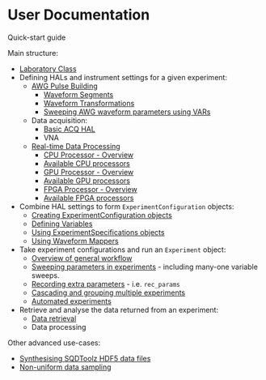 # User Documentation

Quick-start guide

Main structure:
- [Laboratory Class](Laboratory.md)
- Defining HALs and instrument settings for a given experiment:
    - [AWG Pulse Building](AWG_Pulse_Building.md)
        - [Waveform Segments](AWG_WFS.md)
        - [Waveform Transformations](AWG_WFMTs.md)
        - [Sweeping AWG waveform parameters using VARs](AWG_VARs.md)
    - Data acquisition:
        - [Basic ACQ HAL](ACQ.md)
        - VNA
    - [Real-time Data Processing](Proc_Overview.md)
        - [CPU Processor - Overview](Proc_CPU_Overview.md)
        - [Available CPU processors](Proc_CPU_list.md)
        - [GPU Processor - Overview](Proc_GPU_Overview.md)
        - [Available GPU processors](Proc_GPU_list.md)
        - [FPGA Processor - Overview](Proc_FPGA_Overview.md)
        - [Available FPGA processors](Proc_FPGA_list.md)
- Combine HAL settings to form `ExperimentConfiguration` objects:
    - [Creating ExperimentConfiguration objects](Exp_Config_Basic.md)
    - [Defining Variables](Var_Defns.md)
    - [Using ExperimentSpecifications objects](Exp_Config_SPEC.md)
    - [Using Waveform Mappers](Exp_Config_WFMMAP.md)
- Take experiment configurations and run an `Experiment` object:
    - [Overview of general workflow](Exp_Overview.md)
    - [Sweeping parameters in experiments](Exp_Sweep.md) - including many-one variable sweeps.
    - [Recording extra parameters](Exp_RecParams.md) - i.e. `rec_params`
    - [Cascading and grouping multiple experiments](Exp_CascadeGroup.md)
    - [Automated experiments](Exp_Automated.md)
- Retrieve and analyse the data returned from an experiment:
    - [Data retrieval](Data_IO.md)
    - Data processing


Other advanced use-cases:
- [Synthesising SQDToolz HDF5 data files](Data_Write.md)
- [Non-uniform data sampling](ACQ_NonUniformDataSampling.md)
